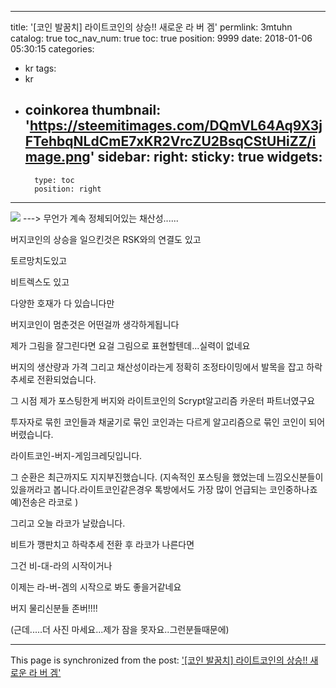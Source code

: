 
---
title: '[코인 발꿈치] 라이트코인의 상승!! 새로운 라 버 겜'
permlink: 3mtuhn
catalog: true
toc_nav_num: true
toc: true
position: 9999
date: 2018-01-06 05:30:15
categories:
- kr
tags:
- kr
- coinkorea
thumbnail: 'https://steemitimages.com/DQmVL64Aq9X3jFTehbqNLdCmE7xKR2VrcZU2BsqCStUHiZZ/image.png'
sidebar:
    right:
        sticky: true
widgets:
    -
        type: toc
        position: right
---


![](https://steemitimages.com/DQmVL64Aq9X3jFTehbqNLdCmE7xKR2VrcZU2BsqCStUHiZZ/image.png)
---> 무언가 계속 정체되어있는 채산성......


버지코인의 상승을 일으킨것은 RSK와의 연결도 있고

토르망치도있고

비트렉스도 있고

다양한 호재가 다 있습니다만

버지코인이 멈춘것은 어떤걸까 생각하게됩니다

제가 그림을 잘그린다면 요걸 그림으로 표현할텐데...실력이 없네요

버지의 생산량과 가격 그리고 채산성이라는게 정확히 조정타이밍에서 발목을 잡고 하락추세로 전환되었습니다.

그 시점 제가 포스팅한게 버지와 라이트코인의 Scrypt알고리즘 카운터 파트너였구요 

투자자로 묶힌 코인들과 채굴기로 묶인 코인과는 다르게 알고리즘으로 묶인 코인이 되어버렸습니다.

라이트코인-버지-게임크레딧입니다.

그 순환은 최근까지도 지지부진했습니다.
(지속적인 포스팅을 했었는데 느낌오신분들이 있을꺼라고 봅니다.라이트코인같은경우 톡방에서도 가장 많이 언급되는 코인중하나죠  예)전송은 라코로 )

그리고 오늘 라코가 날랐습니다.

비트가 깽판치고 하락추세 전환 후 라코가 나른다면

그건 비-대-라의 시작이거나

이제는 라-버-겜의 시작으로 봐도 좋을거같네요

버지 물리신분들 존버!!!!

(근데.....더 사진 마세요...제가 잠을 못자요..그런분들때문에)

- - -

This page is synchronized from the post: ['[코인 발꿈치] 라이트코인의 상승!! 새로운 라 버 겜'](https://steemit.com/@virus707/3mtuhn)
